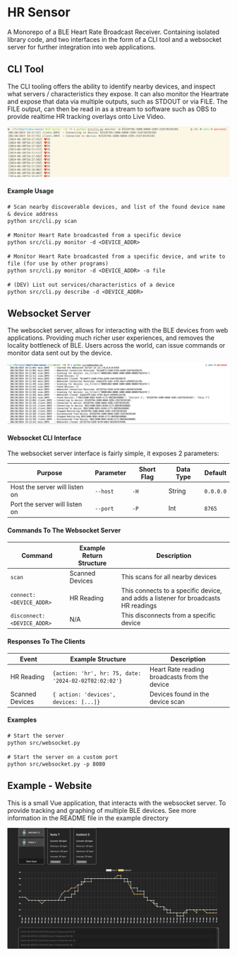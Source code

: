 # HR Sensor

A Monorepo of a BLE Heart Rate Broadcast Receiver. Containing isolated library code, and two interfaces in the form of a CLI tool and a websocket server for further integration into web applications.

## CLI Tool
The CLI tooling offers the ability to identify nearby devices, and inspect what servers / characteristics they expose. It can also monitor the Heartrate and expose that data via multiple outputs, such as STDOUT or via FILE.
The FILE output, can then be read in as a stream to software such as OBS to provide realtime HR tracking overlays onto Live Video.

![CLI Tooling Screenshot](images/cli.png)

#### Example Usage
```shell
# Scan nearby discoverable devices, and list of the found device name & device address
python src/cli.py scan

# Monitor Heart Rate broadcasted from a specific device
python src/cli.py monitor -d <DEVICE_ADDR>

# Monitor Heart Rate broadcasted from a specific device, and write to file (for use by other programs)
python src/cli.py monitor -d <DEVICE_ADDR> -o file

# (DEV) List out services/characteristics of a device
python src/cli.py describe -d <DEVICE_ADDR>
```

## Websocket Server
The websocket server, allows for interacting with the BLE devices from web applications. Providing much richer user experiences, and removes the locality bottleneck of BLE. Users across the world, can issue commands or monitor data sent out by the device.

![Websocket Server](images/websocket.png)

#### Websocket CLI Interface
The websocket server interface is fairly simple, it exposes 2 parameters:

Purpose | Parameter | Short Flag | Data Type | Default
--- | --- | --- | --- | ---
Host the server will listen on | `--host` | `-H` | String | `0.0.0.0`
Port the server will listen on | `--port` | `-P` | Int | `8765`


#### Commands To The Websocket Server
Command | Example Return Structure | Description
--- | --- | ---
`scan` | Scanned Devices | This scans for all nearby devices
`connect:<DEVICE_ADDR>` | HR Reading |  This connects to a specific device, and adds a listener for broadcasts HR readings
`disconnect:<DEVICE_ADDR>` | N/A | This disconnects from a specific device | N/A

#### Responses To The Clients
Event | Example Structure | Description
--- | --- | ---
HR Reading | `{action: 'hr', hr: 75, date: '2024-02-02T02:02:02'}` | Heart Rate reading broadcasts from the device
Scanned Devices | `{ action: 'devices', devices: [...]}` | Devices found in the device scan



#### Examples
```shell
# Start the server
python src/websocket.py 

# Start the server on a custom port
python src/websocket.py -p 8080
```

## Example - Website
This is a small Vue application, that interacts with the websocket server. To provide tracking and graphing of multiple BLE devices. See more information in the README file in the example directory

![Web Application Screenshot](images/web.png)